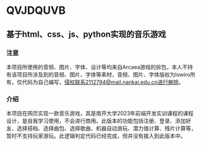 # QVJDQUVB
## 基于html、css、js、python实现的音乐游戏
### 注意
本项目所使用的音频、图片、字体、设计等均来自Arcaea游戏的拆包，本人不持有该项目所涉及到的音频、图片、字体等素材，音频、图片、字体版权为lowiro所有，仅代码为自己编写，侵权联系2112794@mail.nankai.edu.cn进行删除。
### 介绍
本项目在网页实现一款音乐游戏，其是南开大学2023年前端开发实训课程的课程设计，是自我学习使用，不会进行商用。此版本的功能包括注册、登录、添加好友、选择搭档、选择曲包、选择歌曲、机器自动游玩、潜力值计算、残片计算等，暂时不支持玩家游玩。此逻辑判定代码已经完成，但并没有接入到此版本中。
